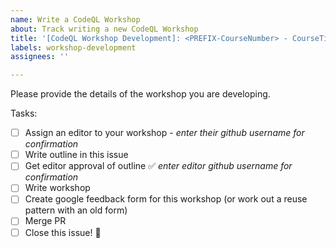 ```yaml
---
name: Write a CodeQL Workshop
about: Track writing a new CodeQL Workshop
title: '[CodeQL Workshop Development]: <PREFIX-CourseNumber> - CourseTitle'
labels: workshop-development
assignees: ''

---
```


Please provide the details of the workshop you are developing. 



Tasks:
- [ ] Assign an editor to your workshop - _enter their github username for confirmation_
- [ ] Write outline in this issue
- [ ] Get editor approval of outline :white_check_mark: _enter editor github username for confirmation_
- [ ] Write workshop
- [ ] Create google feedback form for this workshop (or work out a reuse pattern with an old form)
- [ ] Merge PR
- [ ] Close this issue! :tada:
